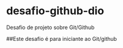 # desafio-github-dio
Desafio de projeto sobre Git/Github

##Este desafio é para iniciante ao Git/github
